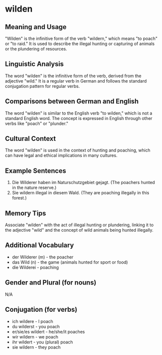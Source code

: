 # wilden
## Meaning and Usage
"Wilden" is the infinitive form of the verb "wildern," which means "to poach" or "to raid." It is used to describe the illegal hunting or capturing of animals or the plundering of resources.

## Linguistic Analysis
The word "wilden" is the infinitive form of the verb, derived from the adjective "wild." It is a regular verb in German and follows the standard conjugation pattern for regular verbs.

## Comparisons between German and English
The word "wilden" is similar to the English verb "to wilden," which is not a standard English word. The concept is expressed in English through other verbs like "poach" or "plunder."

## Cultural Context
The word "wilden" is used in the context of hunting and poaching, which can have legal and ethical implications in many cultures.

## Example Sentences
1. Die Wilderer haben im Naturschutzgebiet gejagt. (The poachers hunted in the nature reserve.)
2. Sie wildern illegal in diesem Wald. (They are poaching illegally in this forest.)

## Memory Tips
Associate "wilden" with the act of illegal hunting or plundering, linking it to the adjective "wild" and the concept of wild animals being hunted illegally.

## Additional Vocabulary
- der Wilderer (m) - the poacher
- das Wild (n) - the game (animals hunted for sport or food)
- die Wilderei - poaching

## Gender and Plural (for nouns)
N/A

## Conjugation (for verbs)
- ich wildere - I poach
- du wilderst - you poach
- er/sie/es wildert - he/she/it poaches
- wir wildern - we poach
- ihr wildert - you (plural) poach
- sie wildern - they poach